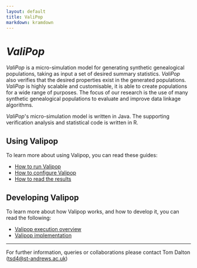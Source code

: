 ```yaml
---
layout: default
title: ValiPop
markdown: kramdown
---
```


# _ValiPop_

_ValiPop_ is a micro-simulation model for generating synthetic genealogical populations, 
taking as input a set of desired summary statistics. _ValiPop_ also verifies that the 
desired properties exist in the generated populations. _ValiPop_ is highly scalable and 
customisable, it is able to create populations for a wide range of purposes.  The focus 
of our research is the use of many synthetic genealogical populations to evaluate and 
improve data linkage algorithms.

_ValiPop_'s micro-simulation model is written in Java. The supporting verification analysis 
and statistical code is written in R.

## Using Valipop 

To learn more about using Valipop, you can read these guides:

- [How to run Valipop](/usage/execution/index.md)
- [How to configure Valipop](/usage/config.md)
- [How to read the results](/usage/results.md)

## Developing Valipop

To learn more about how Valipop works, and how to develop it, you can read the following:

- [Valipop execution overview](/development/overview.md)
- [Valipop implementation](/development/implementations.md)

---

For further information, queries or collaborations please contact Tom Dalton (tsd4@st-andrews.ac.uk)